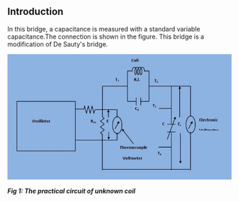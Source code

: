 ## Introduction

In this bridge, a capacitance is measured with a standard variable capacitance.The connection is shown in the figure. 
This bridge is a modification of De Sauty's bridge.

<p align="center">

![Rm501 Figure](images/pic1.jpg)

***Fig 1: The practical circuit of unknown coil***
</p>

